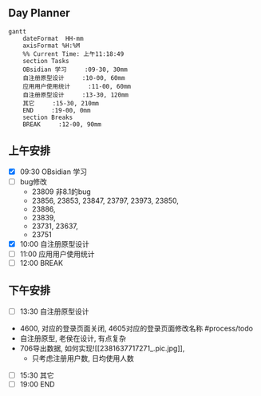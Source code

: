 ## Day Planner
```mermaid
gantt
    dateFormat  HH-mm
    axisFormat %H:%M
    %% Current Time: 上午11:18:49
    section Tasks
    OBsidian 学习     :09-30, 30mm
    自注册原型设计     :10-00, 60mm
    应用用户使用统计     :11-00, 60mm
    自注册原型设计     :13-30, 120mm
    其它     :15-30, 210mm
    END     :19-00, 0mm
    section Breaks
    BREAK     :12-00, 90mm
```

## 上午安排
- [x] 09:30 OBsidian 学习
- [ ] bug修改
	- 23809 非8.1的bug
	- 23856, 23853, 23847, 23797, 23973, 23850, 
	- 23886, 
	- 23839, 
	- 23731, 23637, 
	- 23751 
- [x] 10:00 自注册原型设计
- [ ] 11:00 应用用户使用统计
- [ ] 12:00 BREAK

## 下午安排
- [ ] 13:30 自注册原型设计
- 4600, 对应的登录页面关闭, 4605对应的登录页面修改名称 #process/todo 
- 自注册原型, 老侯在设计, 有点复杂
- 706导出数据, 如何实现![[2381637717271_.pic.jpg]], 
	- 只考虑注册用户数, 日均使用人数
- [ ] 15:30 其它
- [ ] 19:00 END
